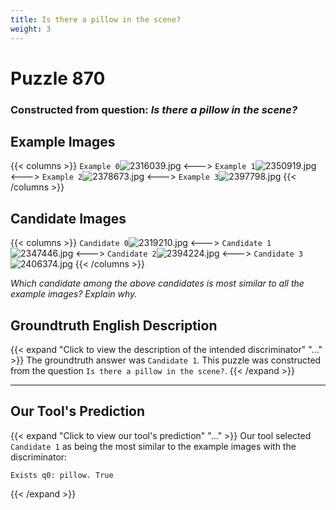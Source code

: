 ```yaml
---
title: Is there a pillow in the scene?
weight: 3
---
```


# Puzzle 870
### Constructed from question: _Is there a pillow in the scene?_


## Example Images
{{< columns >}}
`Example 0`![2316039.jpg](/gqa_images/2316039.jpg)
<--->
`Example 1`![2350919.jpg](/gqa_images/2350919.jpg)
<--->
`Example 2`![2378673.jpg](/gqa_images/2378673.jpg)
<--->
`Example 3`![2397798.jpg](/gqa_images/2397798.jpg)
{{< /columns >}}

## Candidate Images
{{< columns >}}
`Candidate 0`![2319210.jpg](/gqa_images/2319210.jpg)
<--->
`Candidate 1`![2347446.jpg](/gqa_images/2347446.jpg)
<--->
`Candidate 2`![2394224.jpg](/gqa_images/2394224.jpg)
<--->
`Candidate 3`![2406374.jpg](/gqa_images/2406374.jpg)
{{< /columns >}}

*Which candidate among the above candidates is most similar to all the example images? Explain why.*

## Groundtruth English Description

{{< expand "Click to view the description of the intended discriminator" "..." >}}
The groundtruth answer was `Candidate 1`. This puzzle was constructed from the question `Is there a pillow in the scene?`.
{{< /expand >}}

---

## Our Tool's Prediction

{{< expand "Click to view our tool's prediction" "..." >}}
Our tool selected `Candidate 1` as being the most similar to the example images with the discriminator:
```plaintext
Exists q0: pillow. True
```
{{< /expand >}}
